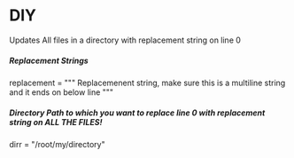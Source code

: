 # DIY
Updates All files in a directory with replacement string on line 0
##### Replacement Strings
replacement = """ Replacemenent string, make sure this is a multiline string and it ends on below line
"""
##### Directory Path to which you want to replace line 0 with replacement string on ALL THE FILES!
dirr = "/root/my/directory"
